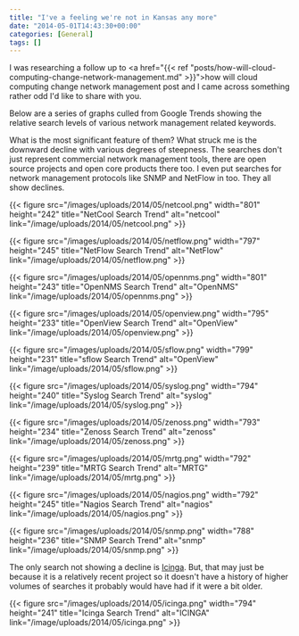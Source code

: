 ```yaml
---
title: "I've a feeling we're not in Kansas any more"
date: "2014-05-01T14:43:30+00:00"
categories: [General]
tags: []
---
```


I was researching a follow up to <a href="{{< ref "posts/how-will-cloud-computing-change-network-management.md" >}}">how will cloud computing change network management</a> post and I came across something rather odd I'd like to share with you.

Below are a series of graphs culled from Google Trends showing the relative search levels of various network management related keywords.

What is the most significant feature of them? What struck me is the downward decline with various degrees of steepness. The searches don't just represent commercial network management tools, there are open source projects and open core products there too. I even put searches for network management protocols like SNMP and NetFlow in too. They all show declines.

{{< figure src="/images/uploads/2014/05/netcool.png" width="801" height="242" title="NetCool Search Trend" alt="netcool" link="/image/uploads/2014/05/netcool.png" >}}

{{< figure src="/images/uploads/2014/05/netflow.png" width="797" height="245" title="NetFlow Search Trend" alt="NetFlow" link="/image/uploads/2014/05/netflow.png" >}}

{{< figure src="/images/uploads/2014/05/opennms.png" width="801" height="243" title="OpenNMS Search Trend" alt="OpenNMS" link="/image/uploads/2014/05/opennms.png" >}}

{{< figure src="/images/uploads/2014/05/openview.png" width="795" height="233" title="OpenView Search Trend" alt="OpenView" link="/image/uploads/2014/05/openview.png" >}}

{{< figure src="/images/uploads/2014/05/sflow.png" width="799" height="231" title="sflow Search Trend" alt="OpenView" link="/image/uploads/2014/05/sflow.png" >}}

{{< figure src="/images/uploads/2014/05/syslog.png" width="794" height="240" title="Syslog Search Trend" alt="syslog" link="/image/uploads/2014/05/syslog.png" >}}

{{< figure src="/images/uploads/2014/05/zenoss.png" width="793" height="234" title="Zenoss Search Trend" alt="zenoss" link="/image/uploads/2014/05/zenoss.png" >}}

{{< figure src="/images/uploads/2014/05/mrtg.png" width="792" height="239" title="MRTG Search Trend" alt="MRTG" link="/image/uploads/2014/05/mrtg.png" >}}

{{< figure src="/images/uploads/2014/05/nagios.png" width="792" height="245" title="Nagios Search Trend" alt="nagios" link="/image/uploads/2014/05/nagios.png" >}}

{{< figure src="/images/uploads/2014/05/snmp.png" width="788" height="236" title="SNMP Search Trend" alt="snmp" link="/image/uploads/2014/05/snmp.png" >}}

The only search not showing a decline is <a href="http://www.icinga.org/">Icinga</a>. But, that may just be because it is a relatively recent project so it doesn't have a history of higher volumes of searches it probably would have had if it were a bit older.

{{< figure src="/images/uploads/2014/05/icinga.png" width="794" height="241" title="Icinga Search Trend" alt="ICINGA" link="/image/uploads/2014/05/icinga.png" >}}
